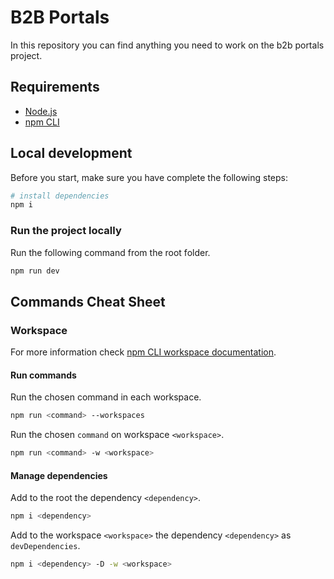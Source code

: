 # B2B Portals

In this repository you can find anything you need to work on the b2b portals project.

## Requirements

- [Node.js](https://nodejs.org/docs/latest-v18.x/api/index.html)
- [npm CLI](https://docs.npmjs.com/cli/v9)

## Local development

Before you start, make sure you have complete the following steps:

``` bash
# install dependencies
npm i
```

### Run the project locally

Run the following command from the root folder.

``` bash
npm run dev
```

## Commands Cheat Sheet

### Workspace

For more information check [npm CLI workspace documentation](https://docs.npmjs.com/cli/v9/using-npm/workspaces).

#### Run commands

Run the chosen command in each workspace.

``` bash
npm run <command> --workspaces
```

Run the chosen `command` on workspace `<workspace>`.

``` bash
npm run <command> -w <workspace>
```

#### Manage dependencies

Add to the root the dependency `<dependency>`.

``` bash
npm i <dependency>
```

Add to the workspace `<workspace>` the dependency `<dependency>` as `devDependencies`.

``` bash
npm i <dependency> -D -w <workspace>
```

